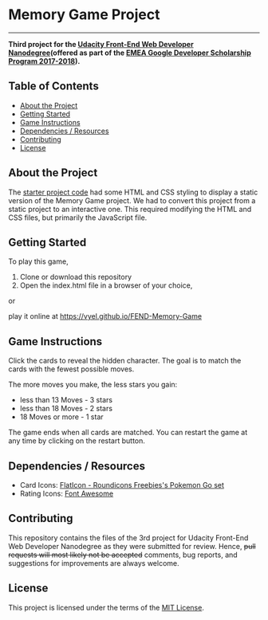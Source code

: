 # Memory Game Project
---

**Third project for the [Udacity Front-End Web Developer Nanodegree](https://eu.udacity.com/course/front-end-web-developer-nanodegree--nd001)(offered as part of the [EMEA Google Developer Scholarship Program 2017-2018](https://www.udacity.com/google-scholarships)).**


## Table of Contents

* [About the Project](#about-the-project)
* [Getting Started](#getting-started)
* [Game Instructions](#game-instructions)
* [Dependencies / Resources](#dependencies-/-resources)
* [Contributing](#contributing)
* [License](#license)

## About the Project

The [starter project code](https://github.com/udacity/fend-project-memory-game) had some HTML and CSS styling to display a static version of the Memory Game project. We had to convert this project from a static project to an interactive one. This required modifying the HTML and CSS files, but primarily the JavaScript file.

## Getting Started

To play this game,
1. Clone or download this repository
2. Open the index.html file in a browser of your choice,

or

play it online at https://vyel.github.io/FEND-Memory-Game

## Game Instructions

Click the cards to reveal the hidden character. The goal is to match the cards with the fewest possible moves.

The more moves you make, the less stars you gain:

* less than 13 Moves - 3 stars
* less than 18 Moves - 2 stars
* 18 Moves or more - 1 star

The game ends when all cards are matched. You can restart the game at any time by clicking on the restart button.

## Dependencies / Resources

* Card Icons: [FlatIcon - Roundicons Freebies's Pokemon Go set](https://www.flaticon.com/packs/pokemon-go)
* Rating Icons: [Font Awesome](https://fontawesome.com/)


## Contributing

This repository contains the files of the 3rd project for Udacity Front-End Web Developer Nanodegree as they were submitted for review. Hence, ~~pull requests will most likely not be accepted~~ comments, bug reports, and suggestions for improvements are always welcome.

## License

This project is licensed under the terms of the [MIT License](https://choosealicense.com/licenses/mit/).

